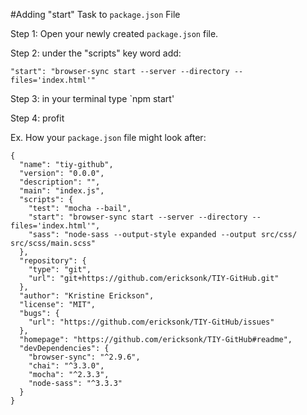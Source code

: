 #Adding "start" Task to `package.json` File

Step 1: Open your newly created `package.json` file.

Step 2: under the "scripts" key word add:
```
"start": "browser-sync start --server --directory --files='index.html'"
```
Step 3: in your terminal type `npm start'

Step 4: profit

Ex. How your `package.json` file might look after:
```
{
  "name": "tiy-github",
  "version": "0.0.0",
  "description": "",
  "main": "index.js",
  "scripts": {
    "test": "mocha --bail",
    "start": "browser-sync start --server --directory --files='index.html'",
    "sass": "node-sass --output-style expanded --output src/css/ src/scss/main.scss"
  },
  "repository": {
    "type": "git",
    "url": "git+https://github.com/ericksonk/TIY-GitHub.git"
  },
  "author": "Kristine Erickson",
  "license": "MIT",
  "bugs": {
    "url": "https://github.com/ericksonk/TIY-GitHub/issues"
  },
  "homepage": "https://github.com/ericksonk/TIY-GitHub#readme",
  "devDependencies": {
    "browser-sync": "^2.9.6",
    "chai": "^3.3.0",
    "mocha": "^2.3.3",
    "node-sass": "^3.3.3"
  }
}
```
